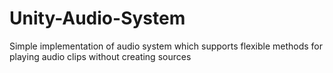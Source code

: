 # Unity-Audio-System
Simple implementation of audio system which supports flexible methods for playing audio clips without creating sources
